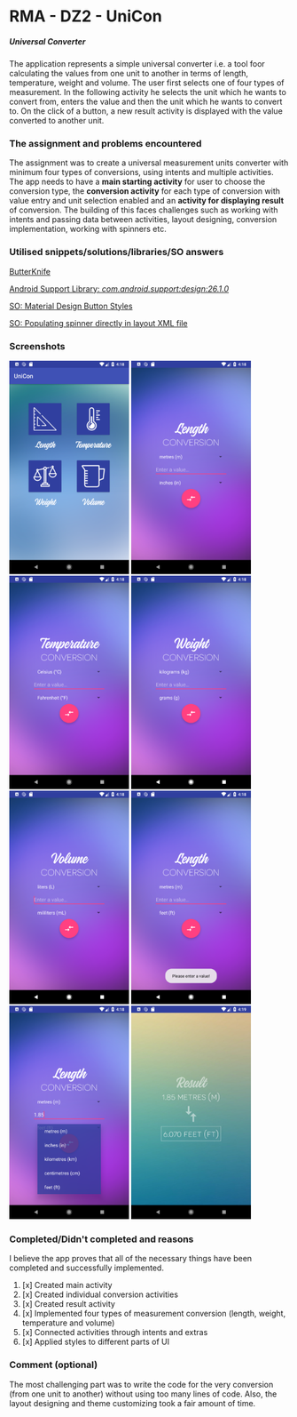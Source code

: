 # RMA - DZ2 - UniCon
##### *Universal Converter*

The application represents a simple universal converter i.e. a tool foor calculating the values from one unit to another in terms of length, temperature, weight and volume. The user first selects one of four types of measurement. In the following activity he selects the unit which he wants to convert from, enters the value and then the unit which he wants to convert to. On the click of a button, a new result activity is displayed with the value converted to another unit.

### The assignment and problems encountered

The assignment was to create a universal measurement units converter with minimum four types of conversions, using intents and multiple activities. The app needs to have a **main starting activity** for user to choose the conversion type, the **conversion activity** for each type of conversion with value entry and unit selection enabled and an **activity for displaying result** of conversion. The building of this faces challenges such as working with intents and passing data between activities, layout designing, conversion implementation, working with spinners etc.

### Utilised snippets/solutions/libraries/SO answers

[ButterKnife](http://jakewharton.github.io/butterknife/)

[Android Support Library: *com.android.support:design:26.1.0*](https://developer.android.com/topic/libraries/support-library/packages.html)

[SO: Material Design Button Styles](https://stackoverflow.com/questions/26346727/android-material-design-button-styles)

[SO: Populating spinner directly in layout XML file](https://stackoverflow.com/questions/4029261/populating-spinner-directly-in-the-layout-xml?utm_medium=organic&utm_source=google_rich_qa&utm_campaign=google_rich_qa)

### Screenshots
<div>
<img src="/screenshots/main.png" alt="Main Activity" width = "216" height = "384" />
<img src="/screenshots/len.png" alt="Conversion Activity 1" width = "216" height = "384" />
<img src="/screenshots/temp.png" alt="Conversion Activity 2" width = "216" height = "384" />
<img src="/screenshots/weight.png" alt="Conversion Activity 3" width = "216" height = "384" />
<img src="/screenshots/vol.png" alt="Conversion Activity 4" width = "216" height = "384" />
<img src="/screenshots/len_empty.png" alt="Conversion Button Click while Empty input" width = "216" height = "384" />
<img src="/screenshots/len_choose.png" alt="Conversion Choosing from Spinner" width = "216" height = "384" />
<img src="/screenshots/result.png" alt="Result Activity" width = "216" height = "384" />
</div>

### Completed/Didn't completed and reasons
I believe the app proves that all of the necessary things have been completed and successfully implemented.

1. [x] Created main activity
2. [x] Created individual conversion activities
3. [x] Created result activity
4. [x] Implemented four types of measurement conversion (length, weight, temperature and volume)
5. [x] Connected activities through intents and extras
5. [x] Applied styles to different parts of UI

### Comment (optional)
The most challenging part was to write the code for the very conversion (from one unit to another) without using too many lines of code. Also, the layout designing and theme customizing took a fair amount of time.

